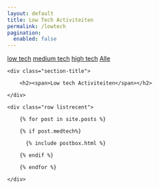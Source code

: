 ```yaml
---
layout: default
title: Low Tech Activiteiten
permalink: /lowtech
pagination: 
  enabled: false
---
```

<!-- Tech Selector
================================================== -->
<div class="filterbutton">
  <a href="/lowtech"
    >low tech</a>
  <a class="btnactive" href="/medtech"
    >medium tech</a>
  <a href="/hightech"
    >high tech</a>
  <a href="/">Alle</a>
</div>


<!-- Posts Index
================================================== -->
<section class="recent-posts">

    <div class="section-title">

        <h2><span>Low tech Activiteiten</span></h2>

    </div>

    <div class="row listrecent">

        {% for post in site.posts %}
        
        {% if post.medtech%}

          {% include postbox.html %}
          
        {% endif %}

        {% endfor %}

    </div>

</section>



